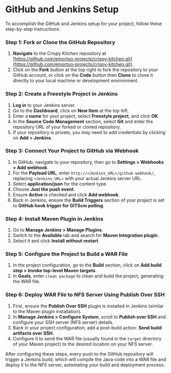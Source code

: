 
# GitHub and Jenkins Setup

To accomplish the GitHub and Jenkins setup for your project, follow these step-by-step instructions:

### Step 1: Fork or Clone the GitHub Repository

1. **Navigate** to the Crispy Kitchen repository at [https://github.com/emortoo-projects/crispy-kitchen.git](https://github.com/emortoo-projects/crispy-kitchen.git).
2. Click on the **Fork** button at the top right to fork the repository to your GitHub account, or click on the **Code** button then **Clone** to clone it directly to your local machine or development environment.

### Step 2: Create a Freestyle Project in Jenkins

1. **Log in** to your Jenkins server.
2. Go to the **Dashboard**, click on **New Item** at the top left.
3. Enter a **name** for your project, select **Freestyle project**, and click **OK**.
4. In the **Source Code Management** section, select **Git** and enter the repository URL of your forked or cloned repository.
5. If your repository is private, you may need to add credentials by clicking on **Add > Jenkins**.

### Step 3: Connect Your Project to GitHub via Webhook

1. In GitHub, navigate to your repository, then go to **Settings > Webhooks > Add webhook**.
2. For the **Payload URL**, enter `http://<Jenkins_URL>/github-webhook/`, replacing `<Jenkins_URL>` with your actual Jenkins server URL.
3. Select **application/json** for the content type.
4. Choose **Just the push event**.
5. Ensure **Active** is checked and click **Add webhook**.
6. Back in Jenkins, ensure the **Build Triggers** section of your project is set to **GitHub hook trigger for GITScm polling**.

### Step 4: Install Maven Plugin in Jenkins

1. Go to **Manage Jenkins > Manage Plugins**.
2. Switch to the **Available** tab and search for **Maven Integration plugin**.
3. Select it and click **Install without restart**.

### Step 5: Configure the Project to Build a WAR File

1. In the project configuration, go to the **Build** section, click on **Add build step > Invoke top-level Maven targets**.
2. In **Goals**, enter `clean package` to clean and build the project, generating the WAR file.

### Step 6: Deploy WAR File to NFS Server Using Publish Over SSH

1. First, ensure the **Publish Over SSH** plugin is installed in Jenkins (similar to the Maven plugin installation).
2. In **Manage Jenkins > Configure System**, scroll to **Publish over SSH** and configure your SSH server (NFS server) details.
3. Back in your project configuration, add a post-build action: **Send build artifacts over SSH**.
4. Configure it to send the WAR file (usually found in the `target` directory of your Maven project) to the desired location on your NFS server.

After configuring these steps, every push to the GitHub repository will trigger a Jenkins build, which will compile the Java code into a WAR file and deploy it to the NFS server, automating your build and deployment process.